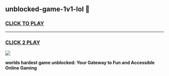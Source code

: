 
## unblocked-game-1v1-lol 👋
<h3>
<a href="https://premium.freeplayer.one?title=unblocked-game-1v1-lol&ref=14F">CLICK TO PLAY</a></h3>
<hr>

<h3>
<a href="https://premium.freeplayer.one?title=unblocked-game-1v1-lol&ref=14F">CLICK 2 PLAY</a>
  
</h3>

<a href="https://premium.freeplayer.one?title=unblocked-game-1v1-lol&ref=12F/"><img src="https://clearcache.store/games.png"></a>


**worlds hardest game unblocked: Your Gateway to Fun and Accessible Online Gaming**
